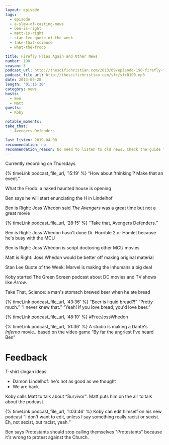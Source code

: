 ```yaml
---
layout: episode
tags:
  - episode
  - a-slew-of-casting-news
  - ben-is-right
  - matt-is-right
  - stan-lee-quote-of-the-week
  - take-that-science
  - what-the-frodo

title: Firefly Flies Again and Other News
number: 190
season: 3
podcast_url: http://thescifichristian.com/2013/09/episode-190-firefly-flies-again-and-other-news/
podcast_file_url: http://thescifichristian.com/sfc/sfc0190.mp3
date: 2013-09-28
length: '01:15:30'
category: news
hosts:
  - Ben
  - Matt
guests:
  - Koby

notable_moments:
take_that:
  - Avengers Defenders

last_listen: 2019-04-08
recommendation: no
recommendation_reason: No need to listen to old news. Check the guide for what's interesting in hindsight.
---
```

Currently recording on Thursdays

<div class="quote">
  {% timeLink podcast_file_url, '15:19' %}
  <q class="ben">How about 'thinking'? Make that an event.</q>
</div>

What the Frodo: a naked haunted house is opening

Ben says he will start enunciating the H in Lindelhof

Ben is Right: Joss Whedon said <i class="work-title">The Avengers</i> was a great time but not a great movie

<div class="quote">
  {% timeLink podcast_file_url, '28:15' %}
  <q class="ben">Take that, Avengers Defenders.</q>
</div>

Ben is Right: Joss Whedon hasn't done Dr. Horrible 2 or Hamlet because he's busy with the MCU

Ben is Right: Joss Whedon is script doctoring other MCU movies

Matt is Right: Joss Whedon would be better off making original material

Stan Lee Quote of the Week: Marvel is making the Inhumans a big deal

Koby started The Green Screen podcast about DC movies and TV shows like <i class="work-title">Arrow</i>.

Take That, Science: a man's stomach brewed beer when he ate bread

<div class="quote">
  {% timeLink podcast_file_url, '43:36' %}
  <q class="matt">Beer is liquid bread?!</q>
  <q class="ben">Pretty much.</q>
  <q class="matt">I never knew that.</q>
  <q class="ben">Yeah! If you love bread, you'd love beer.</q>
</div>

{% timeLink podcast_file_url, '48:10' %} #FreeJossWhedon

{% timeLink podcast_file_url, '51:36' %} A studio is making a Dante's <i class="work-title">Inferno</i> movie...based on the video game <q class="archivist inline">By far the angriest I've heard Ben</q> 



# Feedback
T-shirt slogan ideas
- Damon Lindelhof: he's not as good as we thought
- We are back

Koby calls Matt to talk about <q class="archivist inline">Survivor</q>. Matt puts him on the air to talk about the podcast. 

<div class="quote">
  {% timeLink podcast_file_url, '1:03:46' %}
  <span class="quote-context is-size-6">Koby can edit himself on his new podcast</span>
  <q class="koby">I don't want to edit, unless I say something really racist or sexist. Eh, not sexist, but racist, yeah.</q>
</div>

Ben says Protestants should stop calling themselves "Protestants" because it's wrong to protest against the Church.